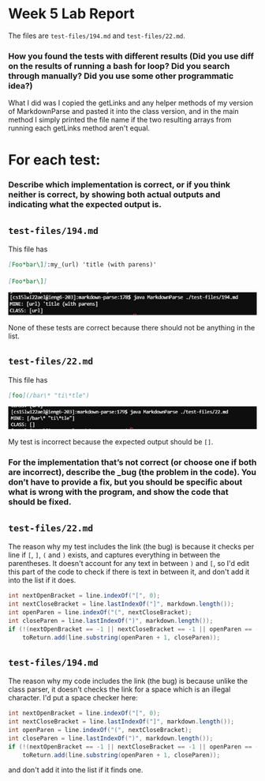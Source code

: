 # Week 5 Lab Report

The files are `test-files/194.md` and `test-files/22.md`.

### How you found the tests with different results (Did you use diff on the results of running a bash for loop? Did you search through manually? Did you use some other programmatic idea?)

What I did was I copied the getLinks and any helper methods of my version of MarkdownParse and pasted it into the class version, and in the main method I simply printed the file name if the two resulting arrays from running each getLinks method aren't equal.

# For each test:

### Describe which implementation is correct, or if you think neither is correct, by showing both actual outputs and indicating what the expected output is.

`test-files/194.md`
---

This file has
```md
[Foo*bar\]]:my_(url) 'title (with parens)'

[Foo*bar\]]
```

![](./lab10img/1.png)

None of these tests are correct because there should not be anything in the list.

`test-files/22.md`
---

This file has
```md
[foo](/bar\* "ti\*tle")
```
![](./lab10img/2.png)

My test is incorrect because the expected output should be `[]`.

### For the implementation that’s not correct (or choose one if both are incorrect), describe the _bug (the problem in the code). You don’t have to provide a fix, but you should be specific about what is wrong with the program, and show the code that should be fixed.

`test-files/22.md`
---

The reason why my test includes the link (the bug) is because it checks per line if `[`, `]`, `(` and `)` exists, and captures everything in between the parentheses. It doesn't account for any text in between `)` and `[`, so I'd edit this part of the code to check if there is text in between it, and don't add it into the list if it does.

```java
int nextOpenBracket = line.indexOf("[", 0);
int nextCloseBracket = line.lastIndexOf("]", markdown.length());
int openParen = line.indexOf("(", nextCloseBracket);
int closeParen = line.lastIndexOf(")", markdown.length());
if (!(nextOpenBracket == -1 || nextCloseBracket == -1 || openParen == -1 || closeParen == -1)) 
    toReturn.add(line.substring(openParen + 1, closeParen));
```

`test-files/194.md`
---

The reason why my code includes the link (the bug) is because unlike the class parser, it doesn't checks the link for a space which is an illegal character. I'd put a space checker here:

```java
int nextOpenBracket = line.indexOf("[", 0);
int nextCloseBracket = line.lastIndexOf("]", markdown.length());
int openParen = line.indexOf("(", nextCloseBracket);
int closeParen = line.lastIndexOf(")", markdown.length());
if (!(nextOpenBracket == -1 || nextCloseBracket == -1 || openParen == -1 || closeParen == -1)) 
    toReturn.add(line.substring(openParen + 1, closeParen));
```
and don't add it into the list if it finds one.